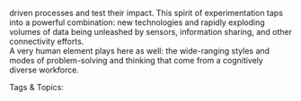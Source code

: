 driven processes and test their impact. This spirit of experimentation taps into a 
powerful combination: new technologies and rapidly exploding volumes of data 
being unleashed by sensors, information sharing, and other connectivity efforts.  
A very human element plays here as well: the wide-ranging styles and modes of 
problem-solving and thinking that come from a cognitively diverse workforce.

   Tags & Topics:
   